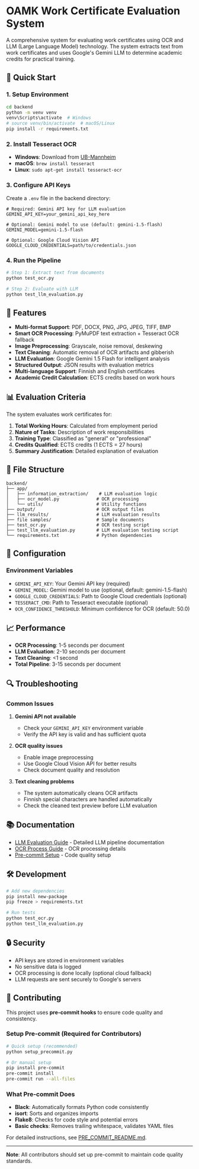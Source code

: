 # OAMK Work Certificate Evaluation System

A comprehensive system for evaluating work certificates using OCR and LLM (Large Language Model) technology. The system extracts text from work certificates and uses Google's Gemini LLM to determine academic credits for practical training.

## 🚀 Quick Start

### 1. Setup Environment
```bash
cd backend
python -m venv venv
venv\Scripts\activate  # Windows
# source venv/bin/activate  # macOS/Linux
pip install -r requirements.txt
```

### 2. Install Tesseract OCR
- **Windows**: Download from [UB-Mannheim](https://github.com/UB-Mannheim/tesseract/wiki)
- **macOS**: `brew install tesseract`
- **Linux**: `sudo apt-get install tesseract-ocr`

### 3. Configure API Keys
Create a `.env` file in the backend directory:
```env
# Required: Gemini API key for LLM evaluation
GEMINI_API_KEY=your_gemini_api_key_here

# Optional: Gemini model to use (default: gemini-1.5-flash)
GEMINI_MODEL=gemini-1.5-flash

# Optional: Google Cloud Vision API
GOOGLE_CLOUD_CREDENTIALS=path/to/credentials.json
```

### 4. Run the Pipeline
```bash
# Step 1: Extract text from documents
python test_ocr.py

# Step 2: Evaluate with LLM
python test_llm_evaluation.py
```

## 🎯 Features

- **Multi-format Support**: PDF, DOCX, PNG, JPG, JPEG, TIFF, BMP
- **Smart OCR Processing**: PyMuPDF text extraction + Tesseract OCR fallback
- **Image Preprocessing**: Grayscale, noise removal, deskewing
- **Text Cleaning**: Automatic removal of OCR artifacts and gibberish
- **LLM Evaluation**: Google Gemini 1.5 Flash for intelligent analysis
- **Structured Output**: JSON results with evaluation metrics
- **Multi-language Support**: Finnish and English certificates
- **Academic Credit Calculation**: ECTS credits based on work hours

## 📊 Evaluation Criteria

The system evaluates work certificates for:

1. **Total Working Hours**: Calculated from employment period
2. **Nature of Tasks**: Description of work responsibilities  
3. **Training Type**: Classified as "general" or "professional"
4. **Credits Qualified**: ECTS credits (1 ECTS = 27 hours)
5. **Summary Justification**: Detailed explanation of evaluation

## 📁 File Structure

```
backend/
├── app/
│   ├── information_extraction/    # LLM evaluation logic
│   ├── ocr_model.py              # OCR processing
│   └── utils/                    # Utility functions
├── output/                       # OCR output files
├── llm_results/                  # LLM evaluation results
├── file samples/                 # Sample documents
├── test_ocr.py                   # OCR testing script
├── test_llm_evaluation.py        # LLM evaluation testing script
└── requirements.txt              # Python dependencies
```

## 🔧 Configuration

### Environment Variables

- `GEMINI_API_KEY`: Your Gemini API key (required)
- `GEMINI_MODEL`: Gemini model to use (optional, default: gemini-1.5-flash)
- `GOOGLE_CLOUD_CREDENTIALS`: Path to Google Cloud credentials (optional)
- `TESSERACT_CMD`: Path to Tesseract executable (optional)
- `OCR_CONFIDENCE_THRESHOLD`: Minimum confidence for OCR (default: 50.0)

## 📈 Performance

- **OCR Processing**: 1-5 seconds per document
- **LLM Evaluation**: 2-10 seconds per document
- **Text Cleaning**: <1 second
- **Total Pipeline**: 3-15 seconds per document

## 🔍 Troubleshooting

### Common Issues

1. **Gemini API not available**
   - Check your `GEMINI_API_KEY` environment variable
   - Verify the API key is valid and has sufficient quota

2. **OCR quality issues**
   - Enable image preprocessing
   - Use Google Cloud Vision API for better results
   - Check document quality and resolution

3. **Text cleaning problems**
   - The system automatically cleans OCR artifacts
   - Finnish special characters are handled automatically
   - Check the cleaned text preview before LLM evaluation

## 📚 Documentation

- [LLM Evaluation Guide](LLM_EVALUATION_README.md) - Detailed LLM pipeline documentation
- [OCR Process Guide](OCR_PROCESS_GUIDE.md) - OCR processing details
- [Pre-commit Setup](PRE_COMMIT_README.md) - Code quality setup

## 🛠️ Development

```bash
# Add new dependencies
pip install new-package
pip freeze > requirements.txt

# Run tests
python test_ocr.py
python test_llm_evaluation.py
```

## 🔒 Security

- API keys are stored in environment variables
- No sensitive data is logged
- OCR processing is done locally (optional cloud fallback)
- LLM requests are sent securely to Google's servers

## 🤝 Contributing

This project uses **pre-commit hooks** to ensure code quality and consistency.

### Setup Pre-commit (Required for Contributors)

```bash
# Quick setup (recommended)
python setup_precommit.py

# Or manual setup
pip install pre-commit
pre-commit install
pre-commit run --all-files
```

### What Pre-commit Does

- **Black**: Automatically formats Python code consistently
- **isort**: Sorts and organizes imports
- **Flake8**: Checks for code style and potential errors
- **Basic checks**: Removes trailing whitespace, validates YAML files

For detailed instructions, see [PRE_COMMIT_README.md](PRE_COMMIT_README.md).

---

**Note**: All contributors should set up pre-commit to maintain code quality standards.

